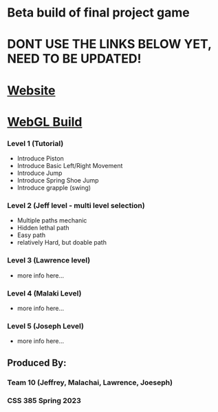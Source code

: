 # Beta build of final project game

# DONT USE THE LINKS BELOW YET, NEED TO BE UPDATED!

# [Website](https://jeffcaruso.github.io/css385-BETA/)

# [WebGL Build](https://jeffcaruso.github.io/css385-SpringRunners/JeffMasterBuild/)


### Level 1 (Tutorial)
- Introduce Piston
- Introduce Basic Left/Right Movement
- Introduce Jump
- Introduce Spring Shoe Jump
- Introduce grapple (swing)

### Level 2 (Jeff level - multi level selection)
- Multiple paths mechanic
- Hidden lethal path
- Easy path
- relatively Hard, but doable path

### Level 3 (Lawrence level)
- more info here...

### Level 4 (Malaki Level)
- more info here...


### Level 5 (Joseph Level)
- more info here...


## Produced By:
### Team 10 (Jeffrey, Malachai, Lawrence, Joeseph)
### CSS 385 Spring 2023
